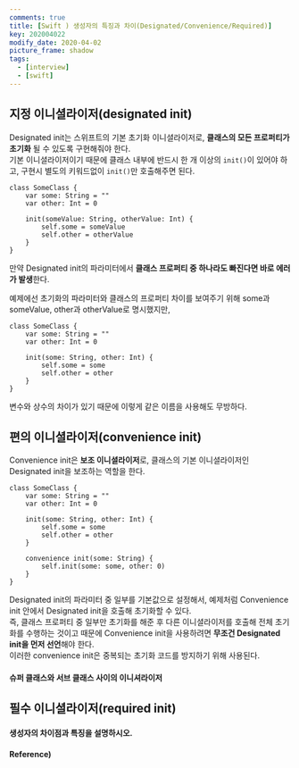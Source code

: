 ```yaml
---
comments: true
title: [Swift ) 생성자의 특징과 차이(Designated/Convenience/Required)]
key: 202004022
modify_date: 2020-04-02
picture_frame: shadow
tags:
  - [interview]
  - [swift]
---
```

 
## 지정 이니셜라이저(designated init)
 
Designated init는 스위프트의 기본 초기화 이니셜라이저로, **클래스의 모든 프로퍼티가 초기화** 될 수 있도록 구현해줘야 한다.   
기본 이니셜라이저이기 때문에 클래스 내부에 반드시 한 개 이상의 `init()`이 있어야 하고, 구현시 별도의 키워드없이 `init()`만 호출해주면 된다.
```
class SomeClass {
    var some: String = ""
    var other: Int = 0
    
    init(someValue: String, otherValue: Int) {
        self.some = someValue
        self.other = otherValue
    }
}
```
만약 Designated init의 파라미터에서 **클래스 프로퍼티 중 하나라도 빠진다면 바로 에러가 발생**한다.   
 
예제에선 초기화의 파라미터와 클래스의 프로퍼티 차이를 보여주기 위해 some과 someValue, other과 otherValue로 명시했지만,
```
class SomeClass {
    var some: String = ""
    var other: Int = 0
    
    init(some: String, other: Int) {
        self.some = some
        self.other = other
    }
}
```
변수와 상수의 차이가 있기 때문에 이렇게 같은 이름을 사용해도 무방하다.   
 
## 편의 이니셜라이저(convenience init)
 
Convenience init은 **보조 이니셜라이저**로, 클래스의 기본 이니셜라이저인 Designated init을 보조하는 역할을 한다.
```
class SomeClass {
    var some: String = ""
    var other: Int = 0
    
    init(some: String, other: Int) {
        self.some = some
        self.other = other
    }
    
    convenience init(some: String) {
        self.init(some: some, other: 0)
    }
}
```
Designated init의 파라미터 중 일부를 기본값으로 설정해서, 예제처럼 Convenience init 안에서 Designated init을 호출해 초기화할 수 있다.   
즉, 클래스 프로퍼티 중 일부만 초기화를 해준 후 다른 이니셜라이저를 호출해 전체 초기화를 수행하는 것이고 때문에 Convenience init을 사용하려면 **무조건 Designated init을 먼저 선언**해야 한다.   
이러한 convenience init은 중복되는 초기화 코드를 방지하기 위해 사용된다.
 
#### 슈퍼 클래스와 서브 클래스 사이의 이니셔라이저
 

 
## 필수 이니셜라이저(required init)

#### 생성자의 차이점과 특징을 설명하시오.

#### Reference)
